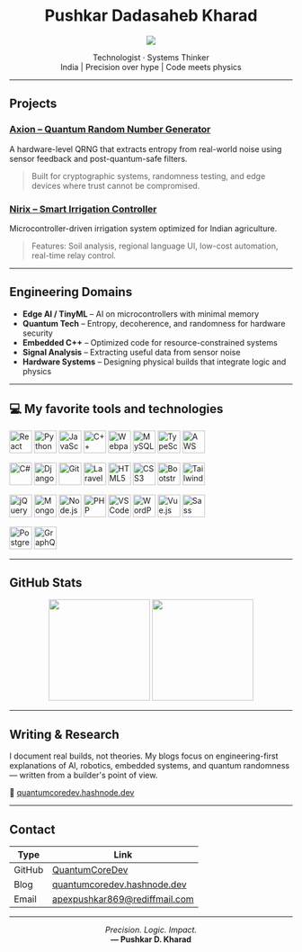 <h1 align="center">Pushkar Dadasaheb Kharad</h1>

<p align="center">
  <img src="https://readme-typing-svg.demolab.com?font=Fira+Code&weight=500&pause=1000&color=00CED1&width=800&center=true&lines=Hardware+Intelligence+Developer+%7C+Embedded+Systems+%7C+AI+on+Microcontrollers+%7C+Quantum+Builder" />
</p>

<p align="center">
  Technologist · Systems Thinker 
  <br/>India | Precision over hype | Code meets physics
</p>

---

## Projects

### [Axion – Quantum Random Number Generator](https://github.com/QuantumCoreDev/Axion)
A hardware-level QRNG that extracts entropy from real-world noise using sensor feedback and post-quantum-safe filters.  
> Built for cryptographic systems, randomness testing, and edge devices where trust cannot be compromised.

### [Nirix – Smart Irrigation Controller](https://github.com/QuantumCoreDev/Nirix)  
Microcontroller-driven irrigation system optimized for Indian agriculture.  
> Features: Soil analysis, regional language UI, low-cost automation, real-time relay control.

---

## Engineering Domains

- **Edge AI / TinyML** – AI on microcontrollers with minimal memory
- **Quantum Tech** – Entropy, decoherence, and randomness for hardware security
- **Embedded C++** – Optimized code for resource-constrained systems
- **Signal Analysis** – Extracting useful data from sensor noise
- **Hardware Systems** – Designing physical builds that integrate logic and physics

---

## 💻 My favorite tools and technologies

<p>
  <img src="https://cdn.jsdelivr.net/gh/devicons/devicon/icons/react/react-original.svg" width="40" alt="React"/> 
  <img src="https://cdn.jsdelivr.net/gh/devicons/devicon/icons/python/python-original.svg" width="40" alt="Python"/> 
  <img src="https://cdn.jsdelivr.net/gh/devicons/devicon/icons/javascript/javascript-original.svg" width="40" alt="JavaScript"/>
  <img src="https://cdn.jsdelivr.net/gh/devicons/devicon/icons/cplusplus/cplusplus-original.svg" width="40" alt="C++"/>
  <img src="https://cdn.jsdelivr.net/gh/devicons/devicon/icons/webpack/webpack-original.svg" width="40" alt="Webpack"/>
  <img src="https://cdn.jsdelivr.net/gh/devicons/devicon/icons/mysql/mysql-original.svg" width="40" alt="MySQL"/>
  <img src="https://cdn.jsdelivr.net/gh/devicons/devicon/icons/typescript/typescript-original.svg" width="40" alt="TypeScript"/>
  <img src="https://cdn.jsdelivr.net/gh/devicons/devicon/icons/amazonwebservices/amazonwebservices-original.svg" width="40" alt="AWS"/>
</p>

<p>
  <img src="https://cdn.jsdelivr.net/gh/devicons/devicon/icons/csharp/csharp-original.svg" width="40" alt="C#"/>
  <img src="https://cdn.jsdelivr.net/gh/devicons/devicon/icons/django/django-original.svg" width="40" alt="Django"/>
  <img src="https://cdn.jsdelivr.net/gh/devicons/devicon/icons/git/git-original.svg" width="40" alt="Git"/>
  <img src="https://cdn.jsdelivr.net/gh/devicons/devicon/icons/laravel/laravel-plain.svg" width="40" alt="Laravel"/>
  <img src="https://cdn.jsdelivr.net/gh/devicons/devicon/icons/html5/html5-original.svg" width="40" alt="HTML5"/>
  <img src="https://cdn.jsdelivr.net/gh/devicons/devicon/icons/css3/css3-original.svg" width="40" alt="CSS3"/>
  <img src="https://cdn.jsdelivr.net/gh/devicons/devicon/icons/bootstrap/bootstrap-plain.svg" width="40" alt="Bootstrap"/>
  <img src="https://cdn.jsdelivr.net/gh/devicons/devicon/icons/tailwindcss/tailwindcss-plain.svg" width="40" alt="TailwindCSS"/>
</p>

<p>
  <img src="https://cdn.jsdelivr.net/gh/devicons/devicon/icons/jquery/jquery-original.svg" width="40" alt="jQuery"/>
  <img src="https://cdn.jsdelivr.net/gh/devicons/devicon/icons/mongodb/mongodb-original.svg" width="40" alt="MongoDB"/>
  <img src="https://cdn.jsdelivr.net/gh/devicons/devicon/icons/nodejs/nodejs-original.svg" width="40" alt="Node.js"/>
  <img src="https://cdn.jsdelivr.net/gh/devicons/devicon/icons/php/php-original.svg" width="40" alt="PHP"/>
  <img src="https://cdn.jsdelivr.net/gh/devicons/devicon/icons/vscode/vscode-original.svg" width="40" alt="VS Code"/>
  <img src="https://cdn.jsdelivr.net/gh/devicons/devicon/icons/wordpress/wordpress-plain.svg" width="40" alt="WordPress"/>
  <img src="https://cdn.jsdelivr.net/gh/devicons/devicon/icons/vuejs/vuejs-original.svg" width="40" alt="Vue.js"/>
  <img src="https://cdn.jsdelivr.net/gh/devicons/devicon/icons/sass/sass-original.svg" width="40" alt="Sass"/>
</p>

<p>
  <img src="https://cdn.jsdelivr.net/gh/devicons/devicon/icons/postgresql/postgresql-original.svg" width="40" alt="PostgreSQL"/>
  <img src="https://cdn.jsdelivr.net/gh/devicons/devicon/icons/graphql/graphql-plain.svg" width="40" alt="GraphQL"/>
</p>

---

## GitHub Stats

<p align="center">
  <img src="https://github-readme-stats.vercel.app/api?username=QuantumCoreDev&show_icons=true&theme=radical&hide_border=true&count_private=true&include_all_commits=true" height="180" />
  <img src="https://github-readme-stats.vercel.app/api/top-langs/?username=QuantumCoreDev&layout=compact&theme=radical&hide_border=true" height="180" />
</p>

---

## Writing & Research

I document real builds, not theories. My blogs focus on engineering-first explanations of AI, robotics, embedded systems, and quantum randomness — written from a builder's point of view.

🔗 [quantumcoredev.hashnode.dev](https://quantumcoredev.hashnode.dev)

---

## Contact

| Type | Link |
|------|------|
| GitHub | [QuantumCoreDev](https://github.com/QuantumCoreDev) |
| Blog | [quantumcoredev.hashnode.dev](https://quantumcoredev.hashnode.dev) |
| Email | apexpushkar869@rediffmail.com |

---

<p align="center">
  <i>Precision. Logic. Impact.</i><br/>
  <b>— Pushkar D. Kharad</b>
</p>

